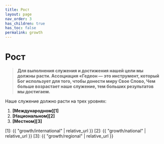 ```yaml
---
title: Рост
layout: page
nav_order: 3
has_children: true
has_toc: false
permalink: growth
---
```


# Рост

> **Для выполнения служения и достижения нашей цели мы должны расти.
> Ассоциация «Гедеон — это инструмент, который Бог использует для того,
> чтобы донести миру Свое Слово, Чем больше возрастает наше служение,
> тем больших результатов мы достигаем.**

Наше служение должно расти на трех уровнях:

1. **[Международном][1]**
2. **[Национальном][2]**
3. **[Местном][3]**

[1]: {{ "growth/international" | relative_url }}
[2]: {{ "growth/national" | relative_url }}
[3]: {{ "growth/regional" | relative_url }}
